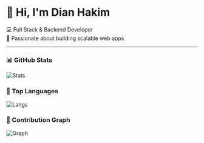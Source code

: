 # 👋 Hi, I'm Dian Hakim  

💻 Full Stack & Backend Developer  
🚀 Passionate about building scalable web apps  

---

### 📊 GitHub Stats
![Stats](https://github-readme-stats.vercel.app/api?username=DianHakim&show_icons=true&theme=tokyonight&hide_border=true)

### 📂 Top Languages
![Langs](https://github-readme-stats.vercel.app/api/top-langs/?username=DianHakim&layout=compact&theme=tokyonight&hide_border=true)

### 🌱 Contribution Graph
![Graph](https://github-readme-activity-graph.vercel.app/graph?username=DianHakim&bg_color=0d1117&color=ffffff&line=00e676&point=ffffff&area=true&hide_border=true)



<!--
**DianHakim/DianHakim** is a ✨ _special_ ✨ repository because its `README.md` (this file) appears on your GitHub profile.

Here are some ideas to get you started:

- 🔭 I’m currently working on ...
- 🌱 I’m currently learning ...
- 👯 I’m looking to collaborate on ...
- 🤔 I’m looking for help with ...
- 💬 Ask me about ...
- 📫 How to reach me: ...
- 😄 Pronouns: ...
- ⚡ Fun fact: ...
-->
